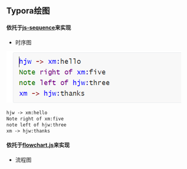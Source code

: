 ## Typora绘图



#### 依托于[js-sequence](https://bramp.github.io/js-sequence-diagrams/)来实现

+ 时序图

![image-20200122211647754](../imgs/image-20200122211647754.png)

```sequence
hjw -> xm:hello
Note right of xm:five
note left of hjw:three
xm -> hjw:thanks
```

#### 依托于[flowchart.js](http://flowchart.js.org/)来实现

 + 流程图

